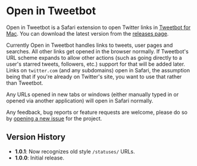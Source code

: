 # Open in Tweetbot
Open in Tweetbot is a Safari extension to open Twitter links in [Tweetbot for Mac][tapbots]. You can download the latest version from the [releases page][releases].

Currently Open in Tweetbot handles links to tweets, user pages and searches. All other links get opened in the browser normally. If Tweetbot's URL scheme expands to allow other actions (such as going directly to a user's starred tweets, followers, etc.) support for that will be added later. Links on `twitter.com` (and any subdomains) open in Safari, the assumption being that if you're already on Twitter's site, you want to use that rather than Tweetbot.

Any URLs opened in new tabs or windows (either manually typed in or opened via another application) will open in Safari normally.

Any feedback, bug reports or feature requests are welcome, please do so by [opening a new issue][issues] for the project.

## Version History
- **1.0.1**: Now recognizes old style `/statuses/` URLs.
- **1.0.0**: Initial release.

[releases]: https://github.com/robmathers/tweetbotlinks/releases/
[issues]: https://github.com/robmathers/tweetbotlinks/issues
[tapbots]: http://tapbots.com/tweetbot_mac
